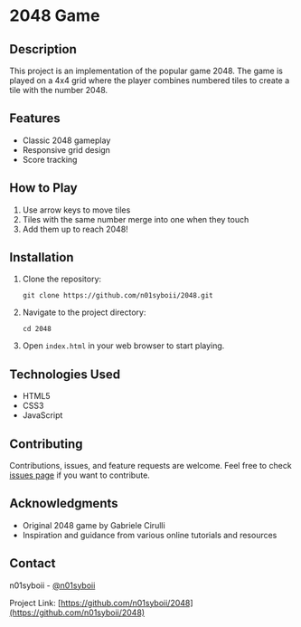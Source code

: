 # 2048 Game

## Description

This project is an implementation of the popular game 2048. The game is played on a 4x4 grid where the player combines numbered tiles to create a tile with the number 2048.

## Features

- Classic 2048 gameplay
- Responsive grid design
- Score tracking

## How to Play

1. Use arrow keys to move tiles
2. Tiles with the same number merge into one when they touch
3. Add them up to reach 2048!

## Installation

1. Clone the repository:
   ```
   git clone https://github.com/n01syboii/2048.git
   ```
2. Navigate to the project directory:
   ```
   cd 2048
   ```
3. Open `index.html` in your web browser to start playing.

## Technologies Used

- HTML5
- CSS3
- JavaScript


## Contributing

Contributions, issues, and feature requests are welcome. Feel free to check [issues page](https://github.com/n01syboii/2048/issues) if you want to contribute.

## Acknowledgments

- Original 2048 game by Gabriele Cirulli
- Inspiration and guidance from various online tutorials and resources

## Contact

n01syboii - [@n01syboii](https://github.com/n01syboii)

Project Link: [https://github.com/n01syboii/2048](https://github.com/n01syboii/2048)

